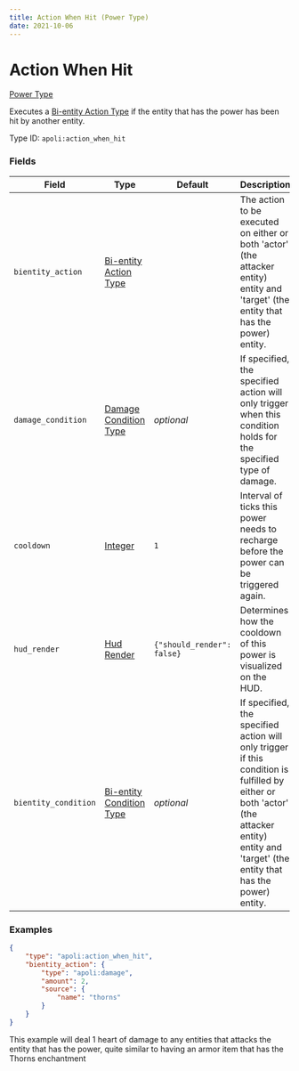 ```yaml
---
title: Action When Hit (Power Type)
date: 2021-10-06
---
```


# Action When Hit

[Power Type](../power_types.md)

Executes a [Bi-entity Action Type](../bientity_action_types.md) if the entity that has the power has been hit by another entity.

Type ID: `apoli:action_when_hit`


### Fields

Field | Type | Default | Description
------|------|---------|-------------
`bientity_action` | [Bi-entity Action Type](../bientity_action_types.md) | | The action to be executed on either or both 'actor' (the attacker entity) entity and 'target' (the entity that has the power) entity.
`damage_condition` | [Damage Condition Type](../damage_condition_types.md) | _optional_ | If specified, the specified action will only trigger when this condition holds for the specified type of damage.
`cooldown` | [Integer](../data_types/integer.md) | `1` | Interval of ticks this power needs to recharge before the power can be triggered again.
`hud_render`| [Hud Render](../data_types/hud_render.md) | `{"should_render": false}` | Determines how the cooldown of this power is visualized on the HUD.
`bientity_condition` | [Bi-entity Condition Type](../bientity_condition_types.md) | _optional_ | If specified, the specified action will only trigger if this condition is fulfilled by either or both 'actor' (the attacker entity) entity and 'target' (the entity that has the power) entity.


### Examples

```json
{
	"type": "apoli:action_when_hit",
	"bientity_action": {
		"type": "apoli:damage",
		"amount": 2,
		"source": {
			"name": "thorns"
		}
	}
}
```

This example will deal 1 heart of damage to any entities that attacks the entity that has the power, quite similar to having an armor item that has the Thorns enchantment
